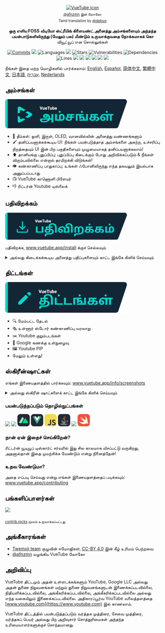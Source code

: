 <p align="center">
  <a href="https://vuetube.app/">
    <img src="https://cdn.discordapp.com/attachments/751596360108605500/980418672331988992/VueTube_Dark.svg" alt="VueTube icon" width="500"/>
  </a>
  </br>
  <sub><a href="https://github.com/afnzmn">@afnzmn</a> இன் லோகோ</sub></br>
  <sub>Tamil translation by <a href="https://github.com/debuo">@debuo</a></sub>
  </br>
  </br>
<strong>ஒரு எளிய FOSS வீடியோ ஸ்ட்ரீமிங் கிளையண்ட் அனைத்து அம்சங்களையும் அந்தந்த பயன்பாடுகளிலிருந்து (மேலும் பல) மீண்டும் உருவாக்குவதை நோக்கமாகக் கொ</strong>
</br>
வியூட்யூப் என சொல்லுங்கள்
</p>

<p align="center">
  <a href="https://github.com/VueTubeApp/VueTube/commits/main"><img src="https://img.shields.io/github/commit-activity/m/VueTubeApp/VueTube?label=Commits" alt="Commits"></img></a>
  <a href="https://github.com/VueTubeApp/VueTube/issues" alt="Issues"><img src="https://img.shields.io/github/issues/VueTubeApp/VueTube"></img></a>
  <a><img src="https://img.shields.io/github/languages/count/VueTubeApp/VueTube" alt="Languages"></img></a>
  <a href="https://github.com/VueTubeApp/VueTube/blob/main/LICENSE" alt="License"><img src="https://img.shields.io/github/license/VueTubeApp/VueTube"></img></a>
  <a><img src="https://img.shields.io/github/stars/VueTubeApp/VueTube" alt="Stars"></img></a>
  <a><img src="https://img.shields.io/snyk/vulnerabilities/github/VueTubeApp/VueTube" alt="Vulnerabilities"></img></a>
  <a><img src="https://img.shields.io/librariesio/github/VueTubeApp/VueTube" alt="Dependencies"></img></a>
  <a><img src="https://img.shields.io/tokei/lines/github/VueTubeApp/VueTube" alt="Lines"></img></a>
  <a href="https://github.com/VueTubeApp/VueTube/actions/workflows/ci.yml" alt="CI"><img src="https://github.com/VueTubeApp/VueTube/actions/workflows/ci.yml/badge.svg"></img></a>
  <a href="https://vuetube.app" alt="Website"><img src="https://img.shields.io/website?down_message=offline&up_message=online&url=https%3A%2F%2Fvuetube.app"></img></a>
  <a href="https://reddit.com/r/vuetube" alt="Reddit"><img src="https://img.shields.io/reddit/subreddit-subscribers/vuetube?label=r%2FVuetube&logo=reddit&logoColor=white"></img></a>
  <a href="https://t.me/VueTube" alt="Telegram"><img src="https://img.shields.io/endpoint?color=neon&style=flat&url=https%3A%2F%2Ftg.sumanjay.workers.dev%2Fvuetube"></img></a>
  <a href="https://discord.gg/7P8KJrdd5W" alt="Discord"><img src="https://img.shields.io/discord/946587366242533377?label=Discord&style=flat&logo=discord&logoColor=white"></img></a>
  <a href="https://twitter.com/VueTubeApp" alt="Twitter"><img src="https://img.shields.io/twitter/follow/VueTubeApp?label=Follow&style=flat&logo=twitter"></img></a>
</p>

நீங்கள் இதை மற்ற மொழிகளில் பார்க்கலாம்: [English,](readme.md) [Español,](readme.es.md) [简体中文,](readme.zh-hans.md) [繁體中文,](readme.zh-hant.md) [日本語,](readme.ja.md) [עִברִית,](readme.he.md) [Nederlands](readme.nl.md)

## அம்சங்கள்

<img src="./resources/readme-ta/Features.ta.svg" alt="VueTube icon" width="400"/>

- 🎨 தீம்கள்: ஒளி, இருள், OLED, வானவில்லின் அனைத்து வண்ணங்களும்
- 🖌️ தனிப்பயனாக்கக்கூடிய UI: நீங்கள் பயன்படுத்தாத அம்சங்களை அகற்ற, உச்சரிப்பு நிறத்தையும் UI இன் பிற பகுதிகளையும் முழுமையாகத் தனிப்பயனாக்கலாம்!
- ⬆️ தானியங்கு புதுப்பிப்பு: புதுப்பிப்பு கிடைக்கும் போது அறிவிக்கப்படும் & நீங்கள் விரும்பவில்லை என்றால் தரமிறக்கி விடுங்கள்!
- 👁️ கண்காணிப்பு பாதுகாப்பு: உங்கள் ஃபோனிலிருந்து எந்த தகவலும் இயல்பாக அனுப்பப்படாது
- 📺 VueTube காணொளி பிளேயர்
- 👎 ரிட்டர்ன் Youtube டிஸ்லைக்

## பதிவிறக்கம்

<img src="./resources/readme-ta/Install.ta.svg" alt="VueTube icon" width="400"/>

பதிவிறக்க, www.vuetube.app/install க்குச் செல்லவும்

<details>
  <summary>அல்லது கிடைக்கக்கூடிய அனைத்து பதிப்புகளையும் காட்ட இங்கே கிளிக் செய்யவும்</summary>
<br />

### Android
| <a href=https://nightly.link/VueTubeApp/VueTube/workflows/ci/main/android.zip><img id="im" width="200" src=./resources/getunstable.png></a>  | <a href=https://github.com/VueTubeApp/VueTube/releases/download/0.2/VueTube-Canary-June-15-2022.apk><img id="im" width="200" src=./resources/getcanary.png></a> | <a href=https://vuetube.app/install><img id="im" width="200" src=./resources/getstable.png></a>  |
| ------------- | ------------- |  ------------- |
| நிறைய பிழைகள் உள்ளன, ஆனால் அம்சங்களுக்கான ஆரம்ப அணுகல் | நிலையற்றதை விட குறைவான பிழைகள், நிலையானதை விட சற்று கூடுதல் அம்சங்கள் | பயன்பாடு இன்னும் மேம்படுத்தப்படும் வரை கிடைக்காது |
  

### iOS
| <a href=https://nightly.link/VueTubeApp/VueTube/workflows/ci/main/iOS.zip><img id="im" width="200" src=./resources/getunstable.png></a>  | <a href=https://cdn.discordapp.com/attachments/949908267855921163/972164558930198528/VueTube-Canary-May-6-2022.ipa><img id="im" width="200" src=./resources/getcanary.png></a> | <a href=https://vuetube.app/install><img id="im" width="200" src=./resources/getstable.png></a>  |
| ------------- | ------------- |  ------------- |
| நிறைய பிழைகள் உள்ளன, ஆனால் அம்சங்களுக்கான ஆரம்ப அணுகல் | நிலையற்றதை விட குறைவான பிழைகள், நிலையானதை விட சற்று கூடுதல் அம்சங்கள் | பயன்பாடு இன்னும் மேம்படுத்தப்படும் வரை கிடைக்காது |
  
</details>

## திட்டங்கள்

<img src="./resources/readme-ta/Plans.ta.svg" alt="VueTube icon" width="400"/>

- 🔍 மேம்பட்ட தேடல்
- 🗞️ உள்ளூர் ஸ்டோர் கண்காணிப்பு வரலாறு
- ✂️ Youtube குறும்படங்கள்
- 🧑 Google கணக்கு உள்நுழைவு
- 🖼️ Youtube PIP
- மேலும் உள்ளது!

## ஸ்கிரீன்ஷாட்கள்

எங்கள் இணையதளத்தில் பார்க்கவும்: www.vuetube.app/info/screenshots

<details>
  <summary> அல்லது ஸ்கிரீன் ஷாட்களைக் காட்ட இங்கே கிளிக் செய்யவும் </summary>
<br />
  
<img src="https://vuetube.app/wtch.png" width="400">
<img src="https://vuetube.app/stng.png" width="400">
<img src="https://vuetube.app/srch.png" width="400">
     
</details>

### பயன்படுத்தப்படும் தொழில்நுட்பங்கள்

<a href="https://capacitorjs.com/solution/vue"><img src="https://cdn.discordapp.com/attachments/953538236716814356/955694368742834176/Capacitator-Dark.svg" height=40/></a> <a href="https://vuetifyjs.com/"><img src="https://cdn.discordapp.com/attachments/810799100940255260/973719873467342908/Vuetify-Dark.svg" height=40/></a> <a href="https://nuxtjs.org/"><img src="https://github.com/tandpfun/skill-icons/raw/main/icons/NuxtJS-Dark.svg" height=40/></a> <a href="https://vuejs.org/"><img src="https://github.com/tandpfun/skill-icons/raw/main/icons/VueJS-Dark.svg" height=40/></a> <a href="https://javascript.com/"><img src="https://github.com/tandpfun/skill-icons/raw/main/icons/JavaScript.svg" height=40/></a> <a href="https://java.com/"><img src="https://github.com/tandpfun/skill-icons/raw/main/icons/Java-Dark.svg" height=40/></a> <a href="https://gradle.com/"><img src="https://cdn.discordapp.com/attachments/810799100940255260/955691550560636958/Gradle.svg" height=40/></a> <a href="https://developer.apple.com/swift/"><img src="https://github.com/tandpfun/skill-icons/raw/main/icons/Swift.svg" height=40/></a>

### நான் ஏன் இதைச் செய்கிறேன்?

ரிட்டர்ன் யூடியூப் டிஸ்கார்ட் சர்வரில் இது சில காலமாக வீசப்பட்டு வருகிறது, அதனால்தான் இதை முயற்சிக்க வேண்டும் என்று நினைத்தேன்!

### உதவ வேண்டுமா?

அதை எப்படி செய்வது என்று எங்கள் இணையதளத்தைப் படிக்கவும்: www.vuetube.app/contributing

## பங்களிப்பாளர்கள்

<a href="https://github.com/VueTubeApp/VueTube/graphs/contributors">
  <img src="https://contrib.rocks/image?repo=VueTubeApp/VueTube" />
</a>

<sub>[contrib.rocks](https://contrib.rocks) மூலம் உருவாக்கப்பட்டது </sub>

## அங்கீகாரங்கள்

- [Twemoji team](https://twemoji.twitter.com/) குழுவின் ஈமோஜிகள், [CC-BY 4.0](https://creativecommons.org/licenses/by/4.0/) இன் கீழ் உரிமம் பெற்றவை
- [@afnzmn](https://github.com/afnzmn) வழங்கிய VueTube லோகோ

## அறிவிப்பு

VueTube திட்டமும் அதன் உள்ளடக்கங்களும் YouTube, Google LLC அல்லது அதன் துணை நிறுவனங்கள் மற்றும் துணை நிறுவனங்களுடன் இணைக்கப்படவில்லை, நிதியளிக்கப்படவில்லை, அங்கீகரிக்கப்படவில்லை, அங்கீகரிக்கப்படவில்லை அல்லது எந்த வகையிலும் இணைக்கப்படவில்லை. அதிகாரப்பூர்வ YouTube வலைத்தளத்தை [www.youtube.com](https://www.youtube.com) இல் காணலாம்.

VueTube திட்டத்தில் பயன்படுத்தப்படும் வர்த்தக முத்திரை, சேவை முத்திரை, வர்த்தகப் பெயர் அல்லது பிற அறிவுசார் சொத்துரிமைகள் அந்தந்த உரிமையாளர்களுக்குச் சொந்தமானது.

